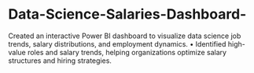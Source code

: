 # Data-Science-Salaries-Dashboard-
Created an interactive Power BI dashboard to visualize data science job trends,  salary distributions, and employment dynamics.  • Identified high-value roles and salary trends, helping organizations optimize  salary structures and hiring strategies. 
